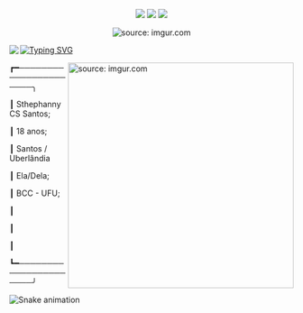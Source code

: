 <p align="center">
<img src="https://img.shields.io/badge/Aluna-UFU-FF3AA4"/>
<img src="https://img.shields.io/badge/Curso-BCC-FF3AA4"/>
<img src="https://img.shields.io/badge/Turma-69-FF3AA4"/>
</p>

<p align="center"
<a href="https://imgur.com/c8xWooI"><img src="https://i.imgur.com/c8xWooI.gif" title="source: imgur.com" /></a>
</p>

<a href="http://github-readme-streak-stats.herokuapp.com?user=sthecss&theme=violet-dark&hide_border=verdadeiro&locale=pt-br">
  <img align="left" src="http://github-readme-streak-stats.herokuapp.com?user=sthecss&theme=violet-dark&hide_border=verdadeiro&locale=pt-br" />
</a>

<a href="https://git.io/typing-svg"><img src="https://readme-typing-svg.demolab.com?font=Fira+Code&duration=2500&pause=500&color=79F6FE&width=250&height=200&lines=Todo+dia+algo+novo;...;Ou+quase." alt="Typing SVG" /></a>


<img align="right" width="400" src="https://i.imgur.com/vmlHO4a.gif" title="source: imgur.com" /></a>


┏━──────────────────────╮

┃ Sthephanny CS Santos;

┃ 18 anos;

┃ Santos / Uberlândia

┃ Ela/Dela;

┃ BCC - UFU;

┃

┃

┃

┗━──────────────────────╯

![Snake animation](https://github.com/sthecss/sthecss/blob/output/github-contribution-grid-snake.svg)

